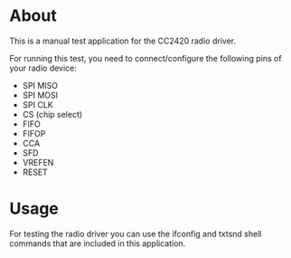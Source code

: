 # About
This is a manual test application for the CC2420 radio driver.

For running this test, you need to connect/configure the following pins of your
radio device:
- SPI MISO
- SPI MOSI
- SPI CLK
- CS (chip select)
- FIFO
- FIFOP
- CCA
- SFD
- VREFEN
- RESET

# Usage
For testing the radio driver you can use the ifconfig and txtsnd shell commands
that are included in this application.
